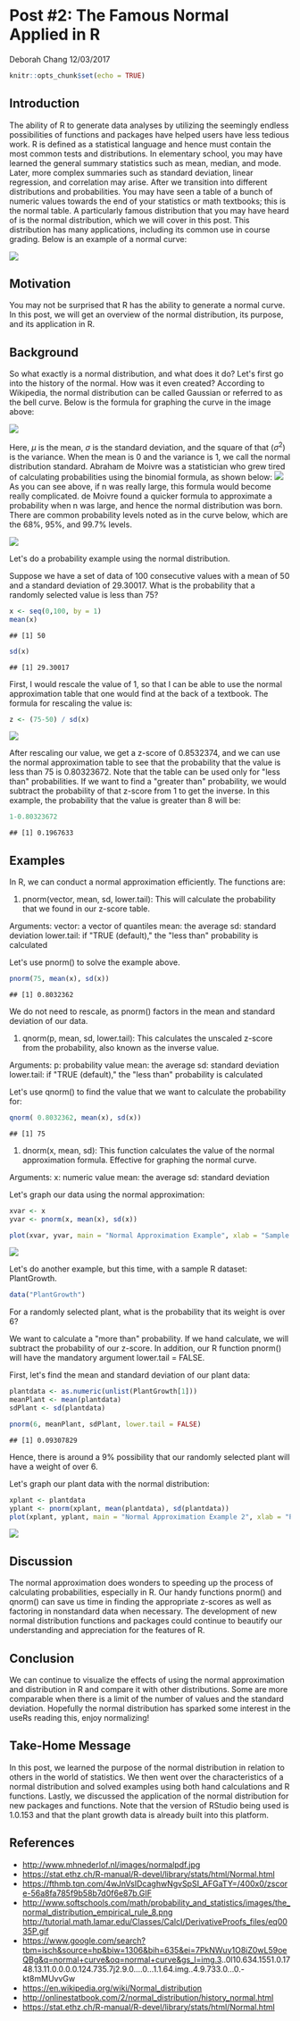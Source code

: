 Post \#2: The Famous Normal Applied in R
================
Deborah Chang
12/03/2017

``` r
knitr::opts_chunk$set(echo = TRUE)
```

Introduction
------------

The ability of R to generate data analyses by utilizing the seemingly endless possibilities of functions and packages have helped users have less tedious work. R is defined as a statistical language and hence must contain the most common tests and distributions. In elementary school, you may have learned the general summary statistics such as mean, median, and mode. Later, more complex summaries such as standard deviation, linear regression, and correlation may arise. After we transition into different distributions and probabilities. You may have seen a table of a bunch of numeric values towards the end of your statistics or math textbooks; this is the normal table. A particularly famous distribution that you may have heard of is the normal distribution, which we will cover in this post. This distribution has many applications, including its common use in course grading. Below is an example of a normal curve:

![](https://www.intmath.com/counting-probability/svg/svgphp-normal-probability-distribution-14-s1.svg)

Motivation
----------

You may not be surprised that R has the ability to generate a normal curve. In this post, we will get an overview of the normal distribution, its purpose, and its application in R.

Background
----------

So what exactly is a normal distribution, and what does it do? Let's first go into the history of the normal. How was it even created? According to Wikipedia, the normal distribution can be called Gaussian or referred to as the bell curve. Below is the formula for graphing the curve in the image above:

![](http://www.mhnederlof.nl/images/normalpdf.jpg)

Here, *μ* is the mean, *σ* is the standard deviation, and the square of that (*σ*<sup>2</sup>) is the variance. When the mean is 0 and the variance is 1, we call the normal distribution standard. Abraham de Moivre was a statistician who grew tired of calculating probabilities using the binomial formula, as shown below: ![](http://tutorial.math.lamar.edu/Classes/CalcI/DerivativeProofs_files/eq0035P.gif) As you can see above, if n was really large, this formula would become really complicated. de Moivre found a quicker formula to approximate a probability when n was large, and hence the normal distribution was born. There are common probability levels noted as in the curve below, which are the 68%, 95%, and 99.7% levels.

![](http://www.softschools.com/math/probability_and_statistics/images/the_normal_distribution_empirical_rule_8.png)

Let's do a probability example using the normal distribution.

Suppose we have a set of data of 100 consecutive values with a mean of 50 and a standard deviation of 29.30017. What is the probability that a randomly selected value is less than 75?

``` r
x <- seq(0,100, by = 1)
mean(x)
```

    ## [1] 50

``` r
sd(x)
```

    ## [1] 29.30017

First, I would rescale the value of 1, so that I can be able to use the normal approximation table that one would find at the back of a textbook. The formula for rescaling the value is:

``` r
z <- (75-50) / sd(x)
```

![](https://fthmb.tqn.com/4wJnVsIDcaghwNgvSpSI_AFGaTY=/400x0/zscore-56a8fa785f9b58b7d0f6e87b.GIF)

After rescaling our value, we get a z-score of 0.8532374, and we can use the normal approximation table to see that the probability that the value is less than 75 is 0.80323672. Note that the table can be used only for "less than" probabilities. If we want to find a "greater than" probability, we would subtract the probability of that z-score from 1 to get the inverse. In this example, the probability that the value is greater than 8 will be:

``` r
1-0.80323672
```

    ## [1] 0.1967633

Examples
--------

In R, we can conduct a normal approximation efficiently. The functions are:

1.  pnorm(vector, mean, sd, lower.tail): This will calculate the probability that we found in our z-score table.

Arguments: vector: a vector of quantiles mean: the average sd: standard deviation lower.tail: if "TRUE (default)," the "less than" probability is calculated

Let's use pnorm() to solve the example above.

``` r
pnorm(75, mean(x), sd(x))
```

    ## [1] 0.8032362

We do not need to rescale, as pnorm() factors in the mean and standard deviation of our data.

1.  qnorm(p, mean, sd, lower.tail): This calculates the unscaled z-score from the probability, also known as the inverse value.

Arguments: p: probability value mean: the average sd: standard deviation lower.tail: if "TRUE (default)," the "less than" probability is calculated

Let's use qnorm() to find the value that we want to calculate the probability for:

``` r
qnorm( 0.8032362, mean(x), sd(x))
```

    ## [1] 75

1.  dnorm(x, mean, sd): This function calculates the value of the normal approximation formula. Effective for graphing the normal curve.

Arguments: x: numeric value mean: the average sd: standard deviation

Let's graph our data using the normal approximation:

``` r
xvar <- x
yvar <- pnorm(x, mean(x), sd(x))

plot(xvar, yvar, main = "Normal Approximation Example", xlab = "Sample Values", ylab = "Less than Probability Value")
```

![](post02-deborah-chang_files/figure-markdown_github-ascii_identifiers/unnamed-chunk-7-1.png)

Let's do another example, but this time, with a sample R dataset: PlantGrowth.

``` r
data("PlantGrowth")
```

For a randomly selected plant, what is the probability that its weight is over 6?

We want to calculate a "more than" probability. If we hand calculate, we will subtract the probability of our z-score. In addition, our R function pnorm() will have the mandatory argument lower.tail = FALSE.

First, let's find the mean and standard deviation of our plant data:

``` r
plantdata <- as.numeric(unlist(PlantGrowth[1]))
meanPlant <- mean(plantdata)
sdPlant <- sd(plantdata)

pnorm(6, meanPlant, sdPlant, lower.tail = FALSE)
```

    ## [1] 0.09307829

Hence, there is around a 9% possibility that our randomly selected plant will have a weight of over 6.

Let's graph our plant data with the normal distribution:

``` r
xplant <- plantdata
yplant <- pnorm(xplant, mean(plantdata), sd(plantdata))
plot(xplant, yplant, main = "Normal Approximation Example 2", xlab = "Plant Weight", ylab = "Less than Probability Value")
```

![](post02-deborah-chang_files/figure-markdown_github-ascii_identifiers/unnamed-chunk-10-1.png)

Discussion
----------

The normal approximation does wonders to speeding up the process of calculating probabilities, especially in R. Our handy functions pnorm() and qnorm() can save us time in finding the appropriate z-scores as well as factoring in nonstandard data when necessary. The development of new normal distribution functions and packages could continue to beautify our understanding and appreciation for the features of R.

Conclusion
----------

We can continue to visualize the effects of using the normal approximation and distribution in R and compare it with other distributions. Some are more comparable when there is a limit of the number of values and the standard deviation. Hopefully the normal distribution has sparked some interest in the useRs reading this, enjoy normalizing!

Take-Home Message
-----------------

In this post, we learned the purpose of the normal distribution in relation to others in the world of statistics. We then went over the characteristics of a normal distribution and solved examples using both hand calculations and R functions. Lastly, we discussed the application of the normal distribution for new packages and functions. Note that the version of RStudio being used is 1.0.153 and that the plant growth data is already built into this platform.

References
----------

-   <http://www.mhnederlof.nl/images/normalpdf.jpg>
-   <https://stat.ethz.ch/R-manual/R-devel/library/stats/html/Normal.html>
-   <https://fthmb.tqn.com/4wJnVsIDcaghwNgvSpSI_AFGaTY=/400x0/zscore-56a8fa785f9b58b7d0f6e87b.GIF>
-   <http://www.softschools.com/math/probability_and_statistics/images/the_normal_distribution_empirical_rule_8.png> <http://tutorial.math.lamar.edu/Classes/CalcI/DerivativeProofs_files/eq0035P.gif>
-   <https://www.google.com/search?tbm=isch&source=hp&biw=1306&bih=635&ei=7PkNWuy1O8iZ0wL59oeQBg&q=normal+curve&oq=normal+curve&gs_l=img.3>..0l10.634.1551.0.1748.13.11.0.0.0.0.124.735.7j2.9.0....0...1.1.64.img..4.9.733.0...0.-kt8mMUvvGw
-   <https://en.wikipedia.org/wiki/Normal_distribution>
-   <http://onlinestatbook.com/2/normal_distribution/history_normal.html>
-   <https://stat.ethz.ch/R-manual/R-devel/library/stats/html/Normal.html>
